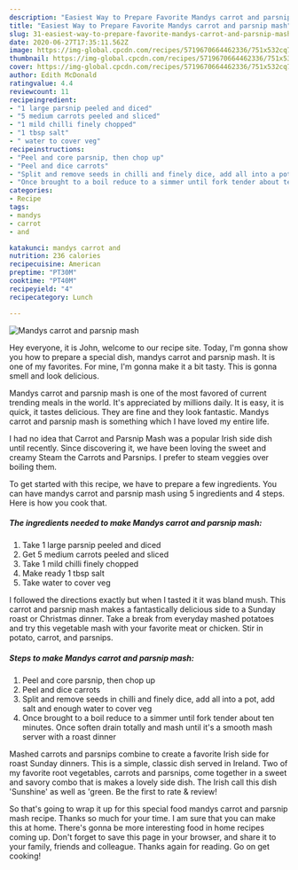 ```yaml
---
description: "Easiest Way to Prepare Favorite Mandys carrot and parsnip mash"
title: "Easiest Way to Prepare Favorite Mandys carrot and parsnip mash"
slug: 31-easiest-way-to-prepare-favorite-mandys-carrot-and-parsnip-mash
date: 2020-06-27T17:35:11.562Z
image: https://img-global.cpcdn.com/recipes/5719670664462336/751x532cq70/mandys-carrot-and-parsnip-mash-recipe-main-photo.jpg
thumbnail: https://img-global.cpcdn.com/recipes/5719670664462336/751x532cq70/mandys-carrot-and-parsnip-mash-recipe-main-photo.jpg
cover: https://img-global.cpcdn.com/recipes/5719670664462336/751x532cq70/mandys-carrot-and-parsnip-mash-recipe-main-photo.jpg
author: Edith McDonald
ratingvalue: 4.4
reviewcount: 11
recipeingredient:
- "1 large parsnip peeled and diced"
- "5 medium carrots peeled and sliced"
- "1 mild chilli finely chopped"
- "1 tbsp salt"
- " water to cover veg"
recipeinstructions:
- "Peel and core parsnip, then chop up"
- "Peel and dice carrots"
- "Split and remove seeds in chilli and finely dice, add all into a pot, add salt and enough water to cover veg"
- "Once brought to a boil reduce to a simmer until fork tender about ten minutes. Once soften drain totally and mash until it&#39;s a smooth mash server with a roast dinner"
categories:
- Recipe
tags:
- mandys
- carrot
- and

katakunci: mandys carrot and 
nutrition: 236 calories
recipecuisine: American
preptime: "PT30M"
cooktime: "PT40M"
recipeyield: "4"
recipecategory: Lunch

---
```



![Mandys carrot and parsnip mash](https://img-global.cpcdn.com/recipes/5719670664462336/751x532cq70/mandys-carrot-and-parsnip-mash-recipe-main-photo.jpg)

Hey everyone, it is John, welcome to our recipe site. Today, I'm gonna show you how to prepare a special dish, mandys carrot and parsnip mash. It is one of my favorites. For mine, I'm gonna make it a bit tasty. This is gonna smell and look delicious.

Mandys carrot and parsnip mash is one of the most favored of current trending meals in the world. It's appreciated by millions daily. It is easy, it is quick, it tastes delicious. They are fine and they look fantastic. Mandys carrot and parsnip mash is something which I have loved my entire life.

I had no idea that Carrot and Parsnip Mash was a popular Irish side dish until recently. Since discovering it, we have been loving the sweet and creamy Steam the Carrots and Parsnips. I prefer to steam veggies over boiling them.


To get started with this recipe, we have to prepare a few ingredients. You can have mandys carrot and parsnip mash using 5 ingredients and 4 steps. Here is how you cook that.

<!--inarticleads1-->

##### The ingredients needed to make Mandys carrot and parsnip mash:

1. Take 1 large parsnip peeled and diced
1. Get 5 medium carrots peeled and sliced
1. Take 1 mild chilli finely chopped
1. Make ready 1 tbsp salt
1. Take  water to cover veg


I followed the directions exactly but when I tasted it it was bland mush. This carrot and parsnip mash makes a fantastically delicious side to a Sunday roast or Christmas dinner. Take a break from everyday mashed potatoes and try this vegetable mash with your favorite meat or chicken. Stir in potato, carrot, and parsnips. 

<!--inarticleads2-->

##### Steps to make Mandys carrot and parsnip mash:

1. Peel and core parsnip, then chop up
1. Peel and dice carrots
1. Split and remove seeds in chilli and finely dice, add all into a pot, add salt and enough water to cover veg
1. Once brought to a boil reduce to a simmer until fork tender about ten minutes. Once soften drain totally and mash until it&#39;s a smooth mash server with a roast dinner


Mashed carrots and parsnips combine to create a favorite Irish side for roast Sunday dinners. This is a simple, classic dish served in Ireland. Two of my favorite root vegetables, carrots and parsnips, come together in a sweet and savory combo that is makes a lovely side dish. The Irish call this dish &#39;Sunshine&#39; as well as &#39;green. Be the first to rate &amp; review! 

So that's going to wrap it up for this special food mandys carrot and parsnip mash recipe. Thanks so much for your time. I am sure that you can make this at home. There's gonna be more interesting food in home recipes coming up. Don't forget to save this page in your browser, and share it to your family, friends and colleague. Thanks again for reading. Go on get cooking!
